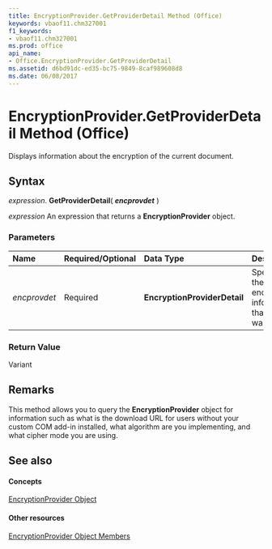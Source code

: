```yaml
---
title: EncryptionProvider.GetProviderDetail Method (Office)
keywords: vbaof11.chm327001
f1_keywords:
- vbaof11.chm327001
ms.prod: office
api_name:
- Office.EncryptionProvider.GetProviderDetail
ms.assetid: d6bd91dc-ed35-bc75-9849-8caf989608d8
ms.date: 06/08/2017
---
```



# EncryptionProvider.GetProviderDetail Method (Office)

Displays information about the encryption of the current document. 


## Syntax

 _expression_. **GetProviderDetail**( **_encprovdet_** )

 _expression_ An expression that returns a **EncryptionProvider** object.


### Parameters



|**Name**|**Required/Optional**|**Data Type**|**Description**|
|:-----|:-----|:-----|:-----|
| _encprovdet_|Required|**EncryptionProviderDetail**|Specifies the encryption information that you want.|

### Return Value

Variant


## Remarks

This method allows you to query the  **EncryptionProvider** object for information such as what is the download URL for users without your custom COM add-in installed, what algorithm are you implementing, and what cipher mode you are using.


## See also


#### Concepts


[EncryptionProvider Object](encryptionprovider-object-office.md)
#### Other resources


[EncryptionProvider Object Members](encryptionprovider-members-office.md)

